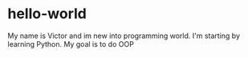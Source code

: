 # hello-world
My name is Victor and im new into programming world.
I'm starting by learning Python. 
My goal is to do OOP 

